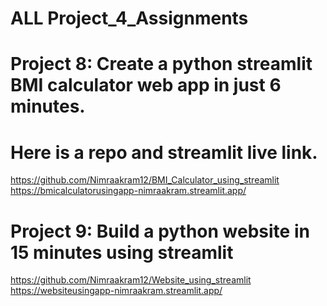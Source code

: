 # ALL Project_4_Assignments

# Project 8: Create a python streamlit BMI calculator web app in just 6 minutes.
# Here is a repo and streamlit live link.
 https://github.com/Nimraakram12/BMI_Calculator_using_streamlit
 https://bmicalculatorusingapp-nimraakram.streamlit.app/
# Project 9: Build a python website in 15 minutes using streamlit
 https://github.com/Nimraakram12/Website_using_streamlit
 https://websiteusingapp-nimraakram.streamlit.app/




